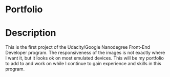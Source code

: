 # Portfolio
# Description
This is the first project of the Udacity/Google Nanodegree Front-End Developer program.  The responsiveness of the images is not exactly where I want it, but it looks ok on most emulated devices.  This will be my portfolio to add to and work on while I continue to gain experience and skills in this program.  
